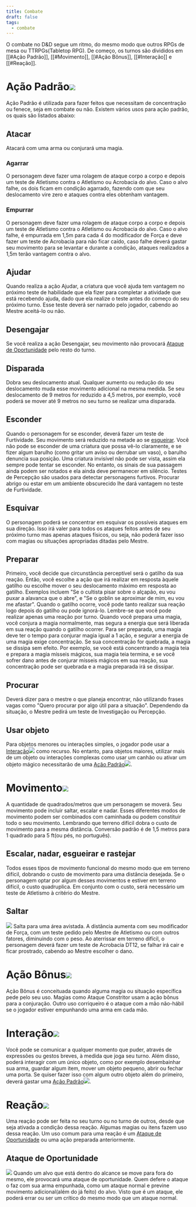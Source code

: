 ```yaml
---
title: Combate
draft: false
tags:
  - combate
---
```

O combate no D&D segue um ritmo, do mesmo modo que outros RPGs de mesa ou TTRPGs(Tabletop RPG). De começo, os turnos são divididos em [[#Ação Padrão]], [[#Movimento]], [[#Ação Bônus]], [[#Interação]] e [[#Reação]].

# Ação Padrão![](uuuz33fl.bmp)
Ação Padrão é utilizada para fazer feitos que necessitam de concentração ou fenece, seja em combate ou não. Existem vários usos para ação padrão, os quais são listados abaixo:
## Atacar
Atacará com uma arma ou conjurará uma magia.
### Agarrar
O personagem deve fazer uma rolagem de ataque corpo a corpo e depois um teste de Atletismo contra o Atletismo ou Acrobacia do alvo. Caso o alvo falhe, os dois ficam em condição agarrado, fazendo com que seu deslocamento vire zero e ataques contra eles obtenham vantagem.
### Empurrar
O personagem deve fazer uma rolagem de ataque corpo a corpo e depois um teste de Atletismo contra o Atletismo ou Acrobacia do alvo. Caso o alvo falhe, é empurrada em 1,5m para cada 4 do modificador de Força e deve fazer um teste de Acrobacia para não ficar caído, caso falhe deverá gastar seu movimento para se levantar e durante a condição, ataques realizados a 1,5m terão vantagem contra o alvo.
## Ajudar
Quando realiza a ação Ajudar, a criatura que você ajuda tem vantagem no próximo teste de habilidade que ela fizer para completar a atividade que está recebendo ajuda, dado que ela realize o teste antes do começo do seu próximo turno. Esse teste deverá ser narrado pelo jogador, cabendo ao Mestre aceitá-lo ou não.
## Desengajar
Se você realiza a ação Desengajar, seu movimento não provocará [Ataque de Oportunidade](#Ataque%20de%20Oportunidade) pelo resto do turno.
## Disparada
Dobra seu deslocamento atual. Qualquer aumento ou redução do seu deslocamento muda esse movimento adicional na mesma medida. Se seu deslocamento de 9 metros for reduzido a 4,5 metros, por exemplo, você poderá se mover até 9 metros no seu turno se realizar uma disparada. 
## Esconder
Quando o personagem for se esconder, deverá fazer um teste de Furtividade. Seu movimento será reduzido na metade ao se [esgueirar](#Escalar,%20nadar,%20esgueirar%20e%20rastejar). Você não pode se esconder de uma criatura que possa vê-lo claramente, e se fizer algum barulho (como gritar um aviso ou derrubar um vaso), o barulho denuncia sua posição. Uma criatura invisível não pode ser vista, assim ela sempre pode tentar se esconder. No entanto, os sinais de sua passagem ainda podem ser notados e ela ainda deve permanecer em silêncio. Testes de Percepção são usados para detectar personagens furtivos. Procurar abrigo ou estar em um ambiente obscurecido lhe dará vantagem no teste de Furtividade.
## Esquivar
O personagem poderá se concentrar em esquivar os possíveis ataques em sua direção. Isso irá valer para todos os ataques feitos antes de seu próximo turno mas apenas ataques físicos, ou seja, não poderá fazer isso com magias ou situações apropriadas ditadas pelo Mestre.
## Preparar
Primeiro, você decide que circunstância perceptível será o gatilho da sua reação. Então, você escolhe a ação que irá realizar em resposta àquele gatilho ou escolhe mover o seu deslocamento máximo em resposta ao gatilho. Exemplos incluem "Se o cultista pisar sobre o alçapão, eu vou puxar a alavanca que o abre", e "Se o goblin se aproximar de mim, eu vou me afastar". Quando o gatilho ocorre, você pode tanto realizar sua reação logo depois do gatilho ou pode ignorá-lo. Lembre-se que você pode realizar apenas uma reação por turno. Quando você prepara uma magia, você conjura a magia normalmente, mas segura a energia que será liberada em sua reação quando o gatilho ocorrer. Para ser preparada, uma magia deve ter o tempo para conjurar magia igual a 1 ação, e segurar a energia de uma magia exige concentração. Se sua concentração for quebrada, a magia se dissipa sem efeito. Por exemplo, se você está concentrando a magia teia e prepara a magia mísseis mágicos, sua magia teia termina, e se você sofrer dano antes de conjurar mísseis mágicos em sua reação, sua concentração pode ser quebrada e a magia preparada irá se dissipar.
## Procurar
Deverá dizer para o mestre o que planeja encontrar, não utilizando frases vagas como "Quero procurar por algo útil para a situação". Dependendo da situação, o Mestre pedirá um teste de Investigação ou Percepção.
## Usar objeto
Para objetos menores ou interações simples, o jogador pode usar a [Interação![](ncfitliq.bmp)](#Interação![](ncfitliq.bmp)) como recurso. No entanto, para objetos maiores, utilizar mais de um objeto ou interações complexas como usar um canhão ou ativar um objeto mágico necessitarão de uma [Ação Padrão![](uuuz33fl.bmp)](#Ação%20Padrão![](uuuz33fl.bmp)).
# Movimento![](e1i6mw0v.bmp)
A quantidade de quadrados/metros que um personagem se moverá. Seu movimento pode incluir saltar, escalar e nadar. Esses diferentes modos de movimento podem ser combinados com caminhada ou podem constituir todo o seu movimento. Lembrando que terreno difícil dobra o custo de movimento para a mesma distância. Conversão padrão é de 1,5 metros para 1 quadrado para 5 ft(ou pés, no português).
## Escalar, nadar, esgueirar e rastejar
Todos esses tipos de movimento funcional do mesmo modo que em terreno difícil, dobrando o custo de movimento para uma distância desejada. Se o personagem optar por algum desses movimentos e estiver em terreno difícil, o custo quadruplica. Em conjunto com o custo, será necessário um teste de Atletismo à critério do Mestre.
## Saltar
![](uob4rvrc.bmp)
Salta para uma área avistada. A distância aumenta com seu modificador de Força, com um teste pedido pelo Mestre de Atletismo ou com outros fatores, diminuindo com o peso. Ao aterrissar em terreno difícil, o personagem deverá fazer um teste de Acrobacia DT12, se falhar irá cair e ficar prostrado, cabendo ao Mestre escolher o dano.
# Ação Bônus![](kqifqqsv.bmp)
Ação Bônus é conceituada quando alguma magia ou situação específica pede pelo seu uso. Magias como Ataque Constritor usam a ação bônus para a conjuração. Outro uso corriqueiro é o ataque com a mão não-hábil se o jogador estiver empunhando uma arma em cada mão.
# Interação![](ncfitliq.bmp)
Você pode se comunicar a qualquer momento que puder, através de expressões ou gestos breves, à medida que joga seu turno. Além disso, poderá interagir com um único objeto, como por exemplo desembainhar sua arma, guardar algum item, mover um objeto pequeno, abrir ou fechar uma porta. Se quiser fazer isso com algum outro objeto além do primeiro, deverá gastar uma [Ação Padrão![](uuuz33fl.bmp)](#Ação%20Padrão![](uuuz33fl.bmp)).
# Reação![](86rcdrsy.bmp)
Uma reação pode ser feita no seu turno ou no turno de outros, desde que seja ativada a condição dessa reação. Algumas magias ou itens fazem uso dessa reação. Um uso comum para uma reação é um [Ataque de Oportunidade](#Ataque%20de%20Oportunidade) ou uma ação preparada anteriormente.
## Ataque de Oportunidade
![](9whie2pt.bmp)
Quando um alvo que está dentro do alcance se move para fora do mesmo, ele provocará uma ataque de oportunidade. Quem defere o ataque o faz com sua arma empunhada, como um ataque normal e previne movimento adicional(além do já feito) do alvo. Visto que é um ataque, ele poderá errar ou ser um crítico do mesmo modo que um ataque normal.